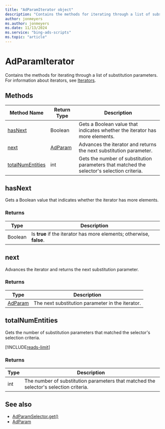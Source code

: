 ```yaml
---
title: "AdParamIterator object"
description: "Contains the methods for iterating through a list of substitution parameters."
author: jonmeyers
ms.author: jonmeyers
ms.date: 11/13/2024
ms.service: "bing-ads-scripts"
ms.topic: "article"
---
```


# AdParamIterator

Contains the methods for iterating through a list of substitution parameters. For information about iterators, see [Iterators](../concepts/iterators.md).


## Methods
|Method Name|Return Type|Description|
|-|-|-
[hasNext](#hasnext)|Boolean|Gets a Boolean value that indicates whether the iterator has more elements.
[next](#next)|[AdParam](AdParam.md)|Advances the iterator and returns the next substitution parameter.
[totalNumEntities](#totalnumentities)|int|Gets the number of substitution parameters that matched the selector's selection criteria.

## <a name="hasnext"></a>hasNext
Gets a Boolean value that indicates whether the iterator has more elements.

### Returns
|Type|Description|
|-|-
Boolean|Is **true** if the iterator has more elements; otherwise, **false**.

## <a name="next"></a>next
Advances the iterator and returns the next substitution parameter.

### Returns
|Type|Description|
|-|-
[AdParam](AdParam.md)|The next substitution parameter in the iterator.

## <a name="totalnumentities"></a>totalNumEntities
Gets the number of substitution parameters that matched the selector's selection criteria. 

[!INCLUDE[reads-limit](../includes/reads-limit.md)]

### Returns
|Type|Description|
|-|-
int|The number of substitution parameters that matched the selector's selection criteria.



## See also
- [AdParamSelector.get()](AdParamSelector.md#get)
- [AdParam](AdParam.md)
